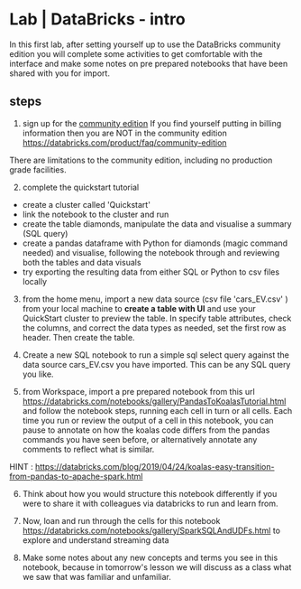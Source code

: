 

# Lab | DataBricks - intro 

In this first lab, after setting yourself up to use the DataBricks community edition you will complete some activities to get comfortable with the interface and make some notes on pre prepared notebooks that have been shared with you for import.



## steps 


1) sign up for the [community edition](https://databricks.com/try-databricks)
If you find yourself putting in billing information then you are NOT in the community edition 
https://databricks.com/product/faq/community-edition 

There are limitations to the community edition, including no production grade facilities. 

2) complete the quickstart tutorial
+ create a cluster called 'Quickstart'
+ link the notebook to the cluster and run 
+ create the table diamonds, manipulate the data and visualise a summary (SQL query)
+ create a pandas dataframe with Python for diamonds (magic command needed) and visualise, following the notebook through and reviewing both the tables and data visuals 
+ try exporting the resulting data from either SQL or Python to csv files locally 

3) from the home menu, import a new data source (csv file 'cars_EV.csv' ) from your local machine to **create a table with UI** and use your QuickStart cluster to preview the table. In specify table attributes, check the columns, and correct the data types as needed, set the first row as header. Then create the table.

4)  Create a new SQL notebook to run a simple sql select query against the data source cars_EV.csv you have imported. This can be any SQL query you like. 

5) from Workspace, import a pre prepared notebook from this url https://databricks.com/notebooks/gallery/PandasToKoalasTutorial.html and follow the notebook steps, running each cell in turn or all cells. Each time you run or review the output of a cell in this notebook, you can pause to annotate on how the koalas code differs from the pandas commands you have seen before, or alternatively annotate any comments to reflect what is similar. 

HINT : https://databricks.com/blog/2019/04/24/koalas-easy-transition-from-pandas-to-apache-spark.html

6) Think about how you would structure this notebook differently if you were to share it with colleagues via databricks to run and learn from. 

7) Now, loan and run through the cells for this notebook https://databricks.com/notebooks/gallery/SparkSQLAndUDFs.html to explore and understand streaming data 

8) Make some notes about any new concepts and terms you see in this notebook, because in tomorrow's lesson we will discuss as a class what we saw that was familiar and unfamiliar. 



